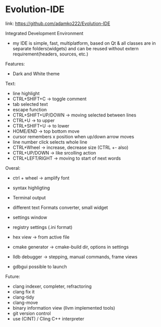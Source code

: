 # Evolution-IDE

link:  https://github.com/adamko222/Evolution-IDE

Integrated Development Environment

- my IDE is simple, fast, multiplatform, based on Qt & all classes are in 
  separate folders(widgets) and can be reused without extern 
  requirement(headers, sources, etc.)

Features:

* Dark and White theme

Text:

* line highlight
* CTRL+SHIFT+C                  -> toggle comment
* tab selected text
* escape function
* CTRL+SHIFT+UP/DOWN            -> moving selected between lines
* CTRL+U                        -> to upper
* CTRL+SHIFT+U                  -> to lower
* HOME/END                      -> top bottom move
* cursor remembers x position when up/down arrow moves
* line number click selects whole line
* CTRL+Wheel                    -> increase, decrease size (CTRL +-  also)
* CTRL+UP/DOWN                  -> like srcolling action
* CTRL+LEFT/RIGHT               -> moving to start of next words


Overal:

* ctrl + wheel -> amplify font
* syntax highligting
* Terminal output
* different text Formats converter, small widget
* settings window
* registry settings (.ini format)


* hex view                      -> from active file
* cmake generator               -> cmake-build dir, options in settings
* lldb debugger                 -> stepping, manual commands, frame views
* gdbgui possible to launch

Future:

* clang indexer, completer, refractoring
* clang fix it
* clang-tidy
* clang-move
* binary information view (llvm implemented tools)
* git version control
* use (CINT) / Cling C++ interpreter
